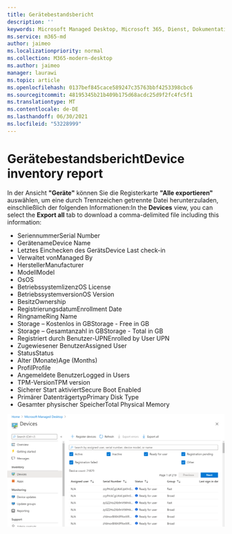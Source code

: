 ```yaml
---
title: Gerätebestandsbericht
description: ''
keywords: Microsoft Managed Desktop, Microsoft 365, Dienst, Dokumentation
ms.service: m365-md
author: jaimeo
ms.localizationpriority: normal
ms.collection: M365-modern-desktop
ms.author: jaimeo
manager: laurawi
ms.topic: article
ms.openlocfilehash: 0137bef845cace589247c35763bbf4253398cbc6
ms.sourcegitcommit: 48195345b21b409b175d68acdc25d9f2fc4fc5f1
ms.translationtype: MT
ms.contentlocale: de-DE
ms.lasthandoff: 06/30/2021
ms.locfileid: "53228999"
---
```

# <a name="device-inventory-report"></a><span data-ttu-id="a8467-103">Gerätebestandsbericht</span><span class="sxs-lookup"><span data-stu-id="a8467-103">Device inventory report</span></span>

<span data-ttu-id="a8467-104">In der Ansicht **"Geräte"** können Sie die Registerkarte **"Alle exportieren"** auswählen, um eine durch Trennzeichen getrennte Datei herunterzuladen, einschließlich der folgenden Informationen:</span><span class="sxs-lookup"><span data-stu-id="a8467-104">In the **Devices** view, you can select the **Export all** tab to download a comma-delimited file including this information:</span></span>

- <span data-ttu-id="a8467-105">Seriennummer</span><span class="sxs-lookup"><span data-stu-id="a8467-105">Serial Number</span></span>
- <span data-ttu-id="a8467-106">Gerätename</span><span class="sxs-lookup"><span data-stu-id="a8467-106">Device Name</span></span>
- <span data-ttu-id="a8467-107">Letztes Einchecken des Geräts</span><span class="sxs-lookup"><span data-stu-id="a8467-107">Device Last check-in</span></span>
- <span data-ttu-id="a8467-108">Verwaltet von</span><span class="sxs-lookup"><span data-stu-id="a8467-108">Managed By</span></span>
- <span data-ttu-id="a8467-109">Hersteller</span><span class="sxs-lookup"><span data-stu-id="a8467-109">Manufacturer</span></span>
- <span data-ttu-id="a8467-110">Modell</span><span class="sxs-lookup"><span data-stu-id="a8467-110">Model</span></span>
- <span data-ttu-id="a8467-111">Os</span><span class="sxs-lookup"><span data-stu-id="a8467-111">OS</span></span>
- <span data-ttu-id="a8467-112">Betriebssystemlizenz</span><span class="sxs-lookup"><span data-stu-id="a8467-112">OS License</span></span>
- <span data-ttu-id="a8467-113">Betriebssystemversion</span><span class="sxs-lookup"><span data-stu-id="a8467-113">OS Version</span></span>
- <span data-ttu-id="a8467-114">Besitz</span><span class="sxs-lookup"><span data-stu-id="a8467-114">Ownership</span></span>
- <span data-ttu-id="a8467-115">Registrierungsdatum</span><span class="sxs-lookup"><span data-stu-id="a8467-115">Enrollment Date</span></span>
- <span data-ttu-id="a8467-116">Ringname</span><span class="sxs-lookup"><span data-stu-id="a8467-116">Ring Name</span></span>
- <span data-ttu-id="a8467-117">Storage – Kostenlos in GB</span><span class="sxs-lookup"><span data-stu-id="a8467-117">Storage - Free in GB</span></span>
- <span data-ttu-id="a8467-118">Storage – Gesamtanzahl in GB</span><span class="sxs-lookup"><span data-stu-id="a8467-118">Storage - Total in GB</span></span>
- <span data-ttu-id="a8467-119">Registriert durch Benutzer-UPN</span><span class="sxs-lookup"><span data-stu-id="a8467-119">Enrolled by User UPN</span></span>
- <span data-ttu-id="a8467-120">Zugewiesener Benutzer</span><span class="sxs-lookup"><span data-stu-id="a8467-120">Assigned User</span></span>
- <span data-ttu-id="a8467-121">Status</span><span class="sxs-lookup"><span data-stu-id="a8467-121">Status</span></span>
- <span data-ttu-id="a8467-122">Alter (Monate)</span><span class="sxs-lookup"><span data-stu-id="a8467-122">Age (Months)</span></span>
- <span data-ttu-id="a8467-123">Profil</span><span class="sxs-lookup"><span data-stu-id="a8467-123">Profile</span></span>
- <span data-ttu-id="a8467-124">Angemeldete Benutzer</span><span class="sxs-lookup"><span data-stu-id="a8467-124">Logged in Users</span></span>
- <span data-ttu-id="a8467-125">TPM-Version</span><span class="sxs-lookup"><span data-stu-id="a8467-125">TPM version</span></span>
- <span data-ttu-id="a8467-126">Sicherer Start aktiviert</span><span class="sxs-lookup"><span data-stu-id="a8467-126">Secure Boot Enabled</span></span>
- <span data-ttu-id="a8467-127">Primärer Datenträgertyp</span><span class="sxs-lookup"><span data-stu-id="a8467-127">Primary Disk Type</span></span>
- <span data-ttu-id="a8467-128">Gesamter physischer Speicher</span><span class="sxs-lookup"><span data-stu-id="a8467-128">Total Physical Memory</span></span>

![Geräteansicht mit einer Liste von Geräten und zugehörigen Details.](../../media/mmd-devices-view.png)
